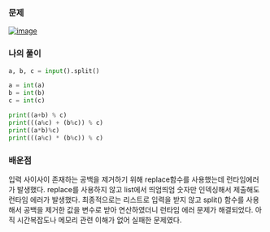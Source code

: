 ### 문제
[![image](https://user-images.githubusercontent.com/69138191/201513111-363ecea1-6a5d-49e6-948a-a44d65187745.png)](https://www.acmicpc.net/problem/10430)


### 나의 풀이

```python
a, b, c = input().split()

a = int(a)
b = int(b)
c = int(c)

print((a+b) % c)
print(((a%c) + (b%c)) % c)
print((a*b)%c)
print(((a%c) * (b%c)) % c)
```

### 배운점
입력 사이사이 존재하는 공백을 제거하기 위해 replace함수를 사용했는데
런타임에러가 발생했다. replace를 사용하지 않고 list에서 띄엄띄엄 숫자만
인덱싱해서 제출해도 런타임 에러가 발생했다. 최종적으로는 리스트로 입력을
받지 않고 split() 함수를 사용해서 공백을 제거한 값을 변수로 받아 연산하였더니
런타임 에러 문제가 해결되었다. 아직 시간복잡도나 메모리 관련 이해가 없어
실패한 문제였다.
